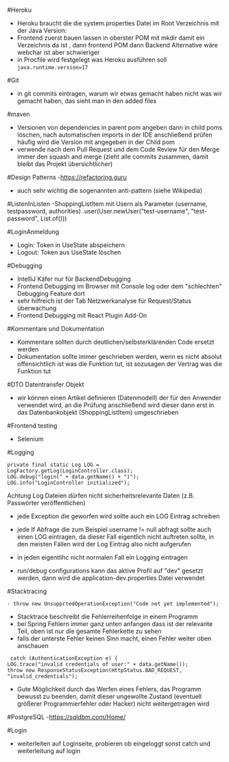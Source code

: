 #Heroku
- Heroku braucht die die system.properties Datei im Root Verzeichnis mit der Java Version:
- Frontend zuerst bauen lassen in oberster POM mit mkdir damit ein Verzeichnis da ist , dann frontend POM dann Backend
  Alternative wäre webchar ist aber schwieriger
- in Procfile wird festgelegt was Heroku ausführen soll
  ``
  java.runtime.version=17
  ``

#Git
- in git commits eintragen, warum wir etwas gemacht haben nicht was wir gemacht haben, das sieht man in den added files

#maven

- Versionen von dependencies in parent pom angeben dann in child poms löschen, nach automatischen imports in der IDE anschließend prüfen häufig wird die Version mit angegeben in der Child pom
- verwende nach dem Pull Request und dem Code Review für den Merge immer den squash and merge (zieht alle commits zusammen, damit bleibt das Projekt übersichtlicher)

#Design Patterns
-https://refactoring.guru
- auch sehr wichtig die sogenannten anti-pattern (siehe Wikipedia)

#ListenInListen
-ShoppingListItem mit Usern als Parameter (username, testpassword, authorities)
.user(User.newUser("test-username", "test-password", List.of()))

#LoginAnmeldung
- Login: Token in UseState abspeichern
- Logout: Token aus UseState löschen

#Debugging
- IntelliJ Käfer nur für BackendDebugging
- Frontend Debugging im Browser mit Console log oder dem "schlechten" Debugging Feature dort
- sehr hilfreich ist der Tab Netzwerkanalyse für Request/Status überwachung
- Frontend Debugging mit React Plugin Add-On

#Kommentare und Dokumentation
- Kommentare sollten durch deutlichen/selbsterklärenden Code ersetzt werden
- Dokumentation sollte immer geschrieben werden, wenn es nicht absolut offensichtlich ist was die Funktion tut, ist sozusagen der Vertrag was die Funktion tut

#DTO Datentransfer Objekt
- wir können einen Artikel definieren (Datenmodell) der für den Anwender verwendet wird, an die Prüfung anschließend wird dieser dann erst in das Datenbankobjekt (ShoppingListItem) umgeschrieben

#Frontend testing
- Selenium

#Logging
````
private final static Log LOG = LogFactory.getLog(LoginController.class);
LOG.debug("login(" + data.getName() + ")");
LOG.info("LoginController initialized");
````

Achtung Log Dateien dürfen nicht sicherheitsrelevante Daten (z.B. Passwörter veröffentlichen)

- jede Exception die geworfen wird sollte auch ein LOG Eintrag schreiben
- jede If Abfrage die zum Beispiel username != null abfragt sollte auch einen LOG eintragen, da dieser Fall eigentlich nicht auftreten sollte, in den meisten Fällen wird der Log Eintrag also nicht aufgerufen
- in jeden eigentlihc nicht normalen Fall ein Logging eintragen

- run/debug configurations kann das aktive Profil auf "dev" gesetzt werden, dann wird die application-dev.properties Datei verwendet

#Stacktracing
````
- throw new UnsupprtedOperationException("Code not yet implemented");
````
- Stacktrace beschreibt die Fehlerreihenfolge in einem Programm
- bei Spring Fehlern immer ganz unten anfangen dass ist der relevante Teil, oben ist nur die gesamte Fehlerkette zu sehen
- falls der unterste Fehler keinen Sinn macht, einen Fehler weiter oben anschauen
````
 catch (AuthenticationException e) {
LOG.trace("invalid credentials of user:" + data.getName());
throw new ResponseStatusException(HttpStatus.BAD_REQUEST, "invalid_credentials");
````
- Gute Möglichkeit durch das Werfen eines Fehlers, das Programm bewusst zu beenden, damit dieser ungewollte Zustand (eventuell größerer Programmierfehler oder Hacker) nicht weitergetragen wird

#PostgreSQL
-https://sqldbm.com/Home/

#Login
- weiterleiten auf Loginseite, probieren ob eingeloggt sonst catch und weiterleitung auf login

